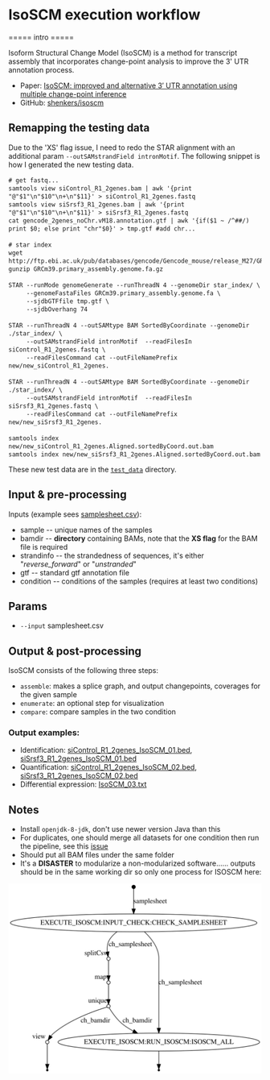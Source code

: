 # IsoSCM execution workflow

===== intro =====

Isoform Structural Change Model (IsoSCM) is a method for transcript assembly that incorporates change-point analysis to improve the 3' UTR annotation process.

- Paper: [IsoSCM: improved and alternative 3′ UTR annotation using multiple change-point inference](https://rnajournal.cshlp.org/content/21/1/14)
- GitHub: [shenkers/isoscm](https://github.com/shenkers/isoscm)


## Remapping the testing data
Due to the 'XS' flag issue, I need to redo the STAR alignment with an additional param `--outSAMstrandField intronMotif`. The following snippet is how I generated the new testing data.

```
# get fastq...
samtools view siControl_R1_2genes.bam | awk '{print "@"$1"\n"$10"\n+\n"$11}' > siControl_R1_2genes.fastq
samtools view siSrsf3_R1_2genes.bam | awk '{print "@"$1"\n"$10"\n+\n"$11}' > siSrsf3_R1_2genes.fastq
cat gencode_2genes_noChr.vM18.annotation.gtf | awk '{if($1 ~ /^##/) print $0; else print "chr"$0}' > tmp.gtf #add chr...

# star index
wget http://ftp.ebi.ac.uk/pub/databases/gencode/Gencode_mouse/release_M27/GRCm39.primary_assembly.genome.fa.gz
gunzip GRCm39.primary_assembly.genome.fa.gz

STAR --runMode genomeGenerate --runThreadN 4 --genomeDir star_index/ \
     --genomeFastaFiles GRCm39.primary_assembly.genome.fa \
     --sjdbGTFfile tmp.gtf \
     --sjdbOverhang 74

STAR --runThreadN 4 --outSAMtype BAM SortedByCoordinate --genomeDir ./star_index/ \
     --outSAMstrandField intronMotif  --readFilesIn siControl_R1_2genes.fastq \
     --readFilesCommand cat --outFileNamePrefix new/new_siControl_R1_2genes.

STAR --runThreadN 4 --outSAMtype BAM SortedByCoordinate --genomeDir ./star_index/ \
     --outSAMstrandField intronMotif  --readFilesIn siSrsf3_R1_2genes.fastq \
     --readFilesCommand cat --outFileNamePrefix new/new_siSrsf3_R1_2genes.
     
samtools index new/new_siControl_R1_2genes.Aligned.sortedByCoord.out.bam
samtools index new/new_siSrsf3_R1_2genes.Aligned.sortedByCoord.out.bam
```

These new test data are in the [`test_data`](test_data/) directory.


## Input & pre-processing
Inputs (example sees [samplesheet.csv](./samplesheet.csv)):
  - sample -- unique names of the samples
  - bamdir -- **directory** containing BAMs, note that the **XS flag** for the BAM file is required
  - strandinfo -- the strandedness of sequences, it's either "_reverse_forward_" or "_unstranded_"
  - gtf -- standard gtf annotation file
  - condition -- conditions of the samples (requires at least two conditions)

## Params

- `--input` samplesheet.csv 

## Output & post-processing

IsoSCM consists of the following three steps:
- `assemble`: makes a splice graph, and output changepoints, coverages for the given sample
- `enumerate`: an optional step for visualization
- `compare`: compare samples in the two condition

### Output examples:

- Identification: [siControl_R1_2genes_IsoSCM_01.bed](test_res/siControl_R1_2genes_IsoSCM_01.bed), [siSrsf3_R1_2genes_IsoSCM_01.bed](test_res/siSrsf3_R1_2genes_IsoSCM_01.bed)
- Quantification: [siControl_R1_2genes_IsoSCM_02.bed](test_res/siControl_R1_2genes_IsoSCM_02.bed), [siSrsf3_R1_2genes_IsoSCM_02.bed](test_res/siSrsf3_R1_2genes_IsoSCM_02.bed)
- Differential expression: [IsoSCM_03.txt](test_res/IsoSCM_03.txt)

## Notes

- Install `openjdk-8-jdk`, don't use newer version Java than this
- For duplicates, one should merge all datasets for one condition then run the pipeline, see this [issue](https://github.com/shenkers/isoscm/issues/8)
- Should put all BAM files under the same folder
- It's a **DISASTER** to modularize a non-modularized software...... outputs should be in the same working dir so only one process for ISOSCM here:

<img src="test_res/pipeline_info/pipeline_dag.svg" />
